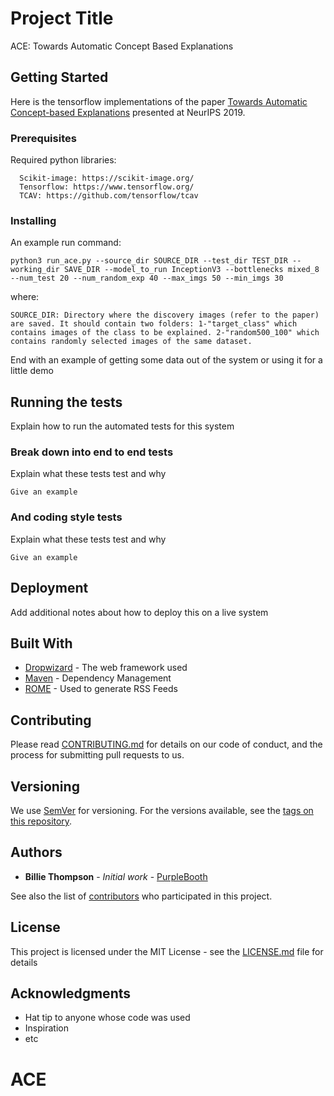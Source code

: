 # Project Title

ACE: Towards Automatic Concept Based Explanations

## Getting Started
Here is the tensorflow implementations of the paper [Towards Automatic Concept-based Explanations](https://arxiv.org/abs/1902.03129) presented at NeurIPS 2019.

### Prerequisites

Required python libraries:

```
  Scikit-image: https://scikit-image.org/
  Tensorflow: https://www.tensorflow.org/
  TCAV: https://github.com/tensorflow/tcav
```

### Installing

An example run command:

```
python3 run_ace.py --source_dir SOURCE_DIR --test_dir TEST_DIR --working_dir SAVE_DIR --model_to_run InceptionV3 --bottlenecks mixed_8 --num_test 20 --num_random_exp 40 --max_imgs 50 --min_imgs 30
```

where:
```
SOURCE_DIR: Directory where the discovery images (refer to the paper) are saved. It should contain two folders: 1-"target_class" which contains images of the class to be explained. 2-"random500_100" which contains randomly selected images of the same dataset.
```

End with an example of getting some data out of the system or using it for a little demo

## Running the tests

Explain how to run the automated tests for this system

### Break down into end to end tests

Explain what these tests test and why

```
Give an example
```

### And coding style tests

Explain what these tests test and why

```
Give an example
```

## Deployment

Add additional notes about how to deploy this on a live system

## Built With

* [Dropwizard](http://www.dropwizard.io/1.0.2/docs/) - The web framework used
* [Maven](https://maven.apache.org/) - Dependency Management
* [ROME](https://rometools.github.io/rome/) - Used to generate RSS Feeds

## Contributing

Please read [CONTRIBUTING.md](https://gist.github.com/PurpleBooth/b24679402957c63ec426) for details on our code of conduct, and the process for submitting pull requests to us.

## Versioning

We use [SemVer](http://semver.org/) for versioning. For the versions available, see the [tags on this repository](https://github.com/your/project/tags). 

## Authors

* **Billie Thompson** - *Initial work* - [PurpleBooth](https://github.com/PurpleBooth)

See also the list of [contributors](https://github.com/your/project/contributors) who participated in this project.

## License

This project is licensed under the MIT License - see the [LICENSE.md](LICENSE.md) file for details

## Acknowledgments

* Hat tip to anyone whose code was used
* Inspiration
* etc
# ACE

